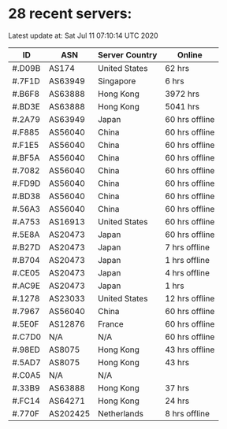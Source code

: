 # 28 recent servers:

Latest update at: Sat Jul 11 07:10:14 UTC 2020

| ID | ASN | Server Country | Online |
| -- | --- | -------------- | ------ |
| #.D09B | AS174 | United States | 62 hrs |
| #.7F1D | AS63949 | Singapore | 6 hrs |
| #.B6F8 | AS63888 | Hong Kong | 3972 hrs |
| #.BD3E | AS63888 | Hong Kong | 5041 hrs |
| #.2A79 | AS63949 | Japan | 60 hrs offline |
| #.F885 | AS56040 | China | 60 hrs offline |
| #.F1E5 | AS56040 | China | 60 hrs offline |
| #.BF5A | AS56040 | China | 60 hrs offline |
| #.7082 | AS56040 | China | 60 hrs offline |
| #.FD9D | AS56040 | China | 60 hrs offline |
| #.BD38 | AS56040 | China | 60 hrs offline |
| #.56A3 | AS56040 | China | 60 hrs offline |
| #.A753 | AS16913 | United States | 60 hrs offline |
| #.5E8A | AS20473 | Japan | 60 hrs offline |
| #.B27D | AS20473 | Japan | 7 hrs offline |
| #.B704 | AS20473 | Japan | 1 hrs offline |
| #.CE05 | AS20473 | Japan | 4 hrs offline |
| #.AC9E | AS20473 | Japan | 1 hrs |
| #.1278 | AS23033 | United States | 12 hrs offline |
| #.7967 | AS56040 | China | 60 hrs offline |
| #.5E0F | AS12876 | France | 60 hrs offline |
| #.C7D0 | N/A | N/A | 60 hrs offline |
| #.98ED | AS8075 | Hong Kong | 43 hrs offline |
| #.5AD7 | AS8075 | Hong Kong | 43 hrs |
| #.C0A5 | N/A | N/A | |
| #.33B9 | AS63888 | Hong Kong | 37 hrs |
| #.FC14 | AS64271 | Hong Kong | 24 hrs |
| #.770F | AS202425 | Netherlands | 8 hrs offline |


